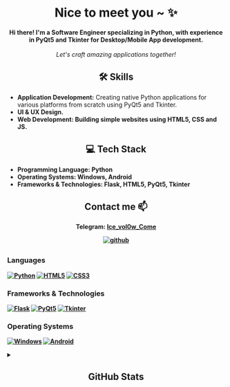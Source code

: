 <h1 align="center">Nice to meet you ~ ✨</h1>

<p align="center">
  <b>Hi there! I'm a Software Engineer specializing in Python, with experience in PyQt5 and Tkinter for Desktop/Mobile App development.</b><br><br>
  <i>Let's craft amazing applications together!</i><br>
</p>

<h2 align="center">🛠️ Skills</h2>

<ul>
  <li><b>Application Development:</b> Creating native Python applications for various platforms from scratch using PyQt5 and Tkinter.</li>
  
  <li><b>UI & UX Design.</li>
    
  <li><b>Web Development:</b> Building simple websites using HTML5, CSS and JS.</li>
</ul>

<h2 align="center">💻 Tech Stack</h2>

<ul>
  <li><b>Programming Language:</b> Python</li>
  <li><b>Operating Systems:</b> Windows, Android</li>
  <li><b>Frameworks & Technologies:</b> Flask, HTML5, PyQt5, Tkinter</li>
</ul>

<h2 align="center">Contact me 📫</h2>

<p align="center">
  Telegram: <a href="https://t.me/Ice_vol0w_Come">Ice_vol0w_Come</a>
</p>

<p align="center">
  <a href="https://github.com/Seredyon" target="_blank">
    <img src="https://img.shields.io/badge/github-%2324292e.svg?&style=for-the-badge&logo=github&logoColor=white" alt="github" style="margin-bottom: 5px;" />
  </a>
</p>

### Languages
[![Python](https://img.shields.io/badge/python-black?style=for-the-badge&logo=python)](https://github.com/Seredyon)
[![HTML5](https://img.shields.io/badge/html5-black?style=for-the-badge&logo=html5)](https://github.com/Seredyon)
[![CSS3](https://img.shields.io/badge/css3-black?style=for-the-badge&logo=css3)](https://github.com/Seredyon)

### Frameworks & Technologies
[![Flask](https://img.shields.io/badge/flask-black?style=for-the-badge&logo=flask)](https://github.com/Seredyon)
[![PyQt5](https://img.shields.io/badge/pyqt5-black?style=for-the-badge&logo=qt)](https://github.com/Seredyon)
[![Tkinter](https://img.shields.io/badge/tkinter-black?style=for-the-badge&logo=python)](https://github.com/Seredyon)

### Operating Systems
[![Windows](https://img.shields.io/badge/Windows-black?style=for-the-badge&logo=Windows)](https://github.com/Seredyon)
[![Android](https://img.shields.io/badge/Android-black?style=for-the-badge&logo=android)](https://github.com/Seredyon)

<details>
  <summary><h2 align="center">GitHub Stats</h2></summary>
  <p align="center">
    <a href="https://github.com/Seredyon">
      <img src="http://github-profile-summary-cards.vercel.app/api/cards/profile-details?username=Seredyon&theme=transparent" />
    </a>
    <a href="https://github.com/Seredyon">
      <img src="https://github-readme-streak-stats.herokuapp.com/?user=Seredyon&hide_border=true&card_width=338&theme=transparent" />
    </a>
    <a href="https://github.com/Seredyon">
      <img src="http://github-profile-summary-cards.vercel.app/api/cards/stats?username=Seredyon&theme=transparent" />
    </a>
  </p>
</details>

